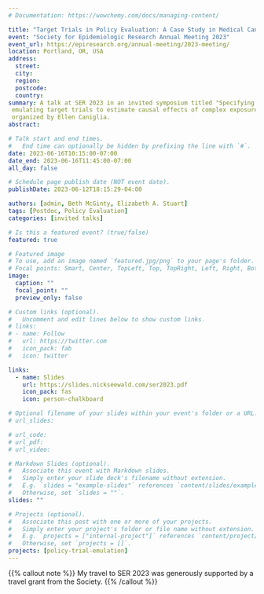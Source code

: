 ```yaml
---
# Documentation: https://wowchemy.com/docs/managing-content/

title: "Target Trials in Policy Evaluation: A Case Study in Medical Cannabis Laws"
event: "Society for Epidemiologic Research Annual Meeting 2023"
event_url: https://epiresearch.org/annual-meeting/2023-meeting/
location: Portland, OR, USA
address:
  street:
  city:
  region:
  postcode:
  country:
summary: A talk at SER 2023 in an invited symposium titled "Specifying and
 emulating target trials to estimate causal effects of complex exposures" 
 organized by Ellen Caniglia.
abstract:

# Talk start and end times.
#   End time can optionally be hidden by prefixing the line with `#`.
date: 2023-06-16T10:15:00-07:00
date_end: 2023-06-16T11:45:00-07:00
all_day: false

# Schedule page publish date (NOT event date).
publishDate: 2023-06-12T18:15:29-04:00

authors: [admin, Beth McGinty, Elizabeth A. Stuart]
tags: [Postdoc, Policy Evaluation]
categories: [invited talks]

# Is this a featured event? (true/false)
featured: true

# Featured image
# To use, add an image named `featured.jpg/png` to your page's folder. 
# Focal points: Smart, Center, TopLeft, Top, TopRight, Left, Right, BottomLeft, Bottom, BottomRight.
image:
  caption: ""
  focal_point: ""
  preview_only: false

# Custom links (optional).
#   Uncomment and edit lines below to show custom links.
# links:
# - name: Follow
#   url: https://twitter.com
#   icon_pack: fab
#   icon: twitter

links:
  - name: Slides
    url: https://slides.nickseewald.com/ser2023.pdf
    icon_pack: fas
    icon: person-chalkboard

# Optional filename of your slides within your event's folder or a URL.
# url_slides:

# url_code:
# url_pdf:
# url_video:

# Markdown Slides (optional).
#   Associate this event with Markdown slides.
#   Simply enter your slide deck's filename without extension.
#   E.g. `slides = "example-slides"` references `content/slides/example-slides.md`.
#   Otherwise, set `slides = ""`.
slides: ""

# Projects (optional).
#   Associate this post with one or more of your projects.
#   Simply enter your project's folder or file name without extension.
#   E.g. `projects = ["internal-project"]` references `content/project/deep-learning/index.md`.
#   Otherwise, set `projects = []`.
projects: [policy-trial-emulation]
---
```

{{% callout note %}}
My travel to SER 2023 was generously supported by a travel grant from the Society.
{{% /callout %}}